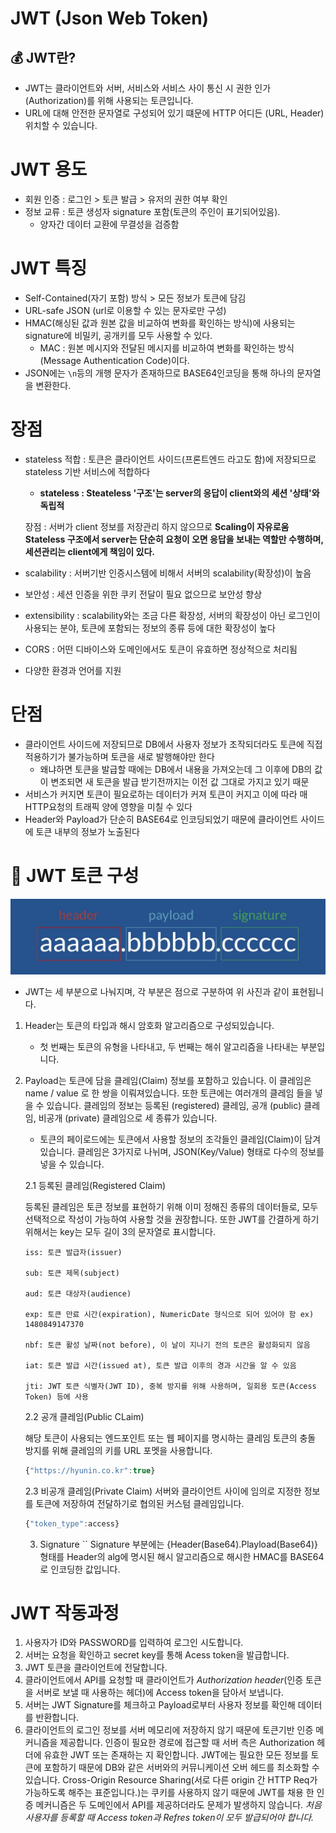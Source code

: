 # JWT (Json Web Token)

## 💰 JWT란?
- JWT는 클라이언트와 서버, 서비스와 서비스 사이 통신 시 권한 인가(Authorization)를 위해 사용되는 토큰입니다. 
- URL에 대해 안전한 문자열로 구성되어 있기 떄문에 HTTP 어디든 (URL, Header) 위치할 수 있습니다.

# JWT 용도

- 회원 인증 : 로그인 > 토큰 발급 > 유저의 권한 여부 확인
- 정보 교류 : 토큰 생성자 signature 포함(토큰의 주인이 표기되어있음).
    - 양자간 데이터 교환에 무결성을 검증함

# JWT 특징

- Self-Contained(자기 포함) 방식 > 모든 정보가 토큰에 담김
- URL-safe JSON (url로 이용할 수 있는 문자로만 구성)
- HMAC(해싱된 값과 원본 값을 비교하여 변화를 확인하는 방식)에 사용되는 signature에 비밀키, 공개키를 모두 사용할 수 있다.
    - MAC : 원본 메시지와 전달된 메시지를 비교하여 변화를 확인하는 방식(Message Authentication Code)이다.
- JSON에는 ``\n``등의 개행 문자가 존재하므로 BASE64인코딩을 통해  하나의 문자열을 변환한다.

# 장점

- stateless 적합 : 토큰은 클라이언트 사이드(프론트엔드 라고도 함)에 저장되므로 stateless 기반 서비스에 적합하다
    - **stateless : Steateless '구조'는 server의 응답이 client와의 세션 '상태'와 독립적**

    장점 : 서버가 client 정보를 저장관리 하지 않으므로 **Scaling이 자유로움 Stateless 구조에서 server는 단순히 요청이 오면 응답을 보내는 역할만 수행하며, 세션관리는 client에게 책임이 있다.**

- scalability : 서버기반 인증시스템에 비해서 서버의 scalability(확장성)이 높음
- 보안성 : 세션 인증을 위한 쿠키 전달이 필요 없으므로 보안성 향상
- extensibility : scalability와는 조금 다른 확장성, 서버의 확장성이 아닌 로그인이 사용되는 분야, 토큰에 포함되는 정보의 종류 등에 대한 확장성이 높다
- CORS : 어떤 디바이스와 도메인에서도 토큰이 유효하면 정상적으로 처리됨
- 다양한 환경과 언어를 지원

# 단점

- 클라이언트 사이드에 저장되므로 DB에서 사용자 정보가 조작되더라도 토큰에 직접 적용하기가 불가능하며 토큰을 새로 발행해야만 한다
    - 왜냐하면 토큰을 발급할 때에는 DB에서 내용을 가져오는데 그 이후에 DB의 값이 변조되면 새 토큰을 발급 받기전까지는 이전 값 그대로 가지고 있기 때문
- 서비스가 커지면 토큰이 필요로하는 데이터가 커져 토큰이 커지고 이에 따라 매 HTTP요청의 트래픽 양에 영향을 미칠 수 있다
- Header와 Payload가 단순히 BASE64로 인코딩되었기 때문에 클라이언트 사이드에 토큰 내부의 정보가 노출된다


# 🎲 JWT 토큰 구성

![JWT 구성](/images/jwt구성.png)

- JWT는 세 부분으로 나눠지며, 각 부분은 점으로 구분하여 위 사진과 같이 표현됩니다.


1. Header는 토큰의 타입과 해시 암호화 알고리즘으로 구성되있습니다. 
    - 첫 번째는 토큰의 유형을 나타내고, 두 번째는 해쉬 알고리즘을 나타내는 부분입니다.
2. Payload는 토큰에 담을 클레임(Claim) 정보를 포함하고 있습니다. 이 클레임은 name / value 로 한 쌍을 이뤄져있습니다. 또한 토큰에는 여러개의 클레임 들을 넣을 수 있습니다. 클레임의 정보는 등록된 (registered) 클레임, 공개 (public) 클레임, 비공개 (private) 클레임으로 세 종류가 있습니다.
    - 토큰의 페이로드에는 토큰에서 사용할 정보의 조각들인 클레임(Claim)이 담겨 있습니다. 클레임은 3가지로 나뉘며, JSON(Key/Value) 형태로 다수의 정보를 넣을 수 있습니다.

    2.1 등록된 클레임(Registered Claim)

    등록된 클레임은 토큰 정보를 표현하기 위해 이미 정해진 종류의 데이터들로, 모두 선택적으로 작성이 가능하여 사용할 것을 권장합니다. 또한 JWT를 간결하게 하기 위해서는 key는 모두 길이 3의 문자열로 표시합니다. 


    ```
    iss: 토큰 발급자(issuer)

    sub: 토큰 제목(subject)

    aud: 토큰 대상자(audience)

    exp: 토큰 만료 시간(expiration), NumericDate 형식으로 되어 있어야 함 ex) 1480849147370

    nbf: 토큰 활성 날짜(not before), 이 날이 지나기 전의 토큰은 활성화되지 않음

    iat: 토큰 발급 시간(issued at), 토큰 발급 이후의 경과 시간을 알 수 있음

    jti: JWT 토큰 식별자(JWT ID), 중복 방지를 위해 사용하며, 일회용 토큰(Access Token) 등에 사용
    ```

    2.2 공개 클레임(Public CLaim)

    해당 토큰이 사용되는 엔드포인트 또는 웹 페이지를 명시하는 클레임 토큰의 충돌 방지를 위해 클레임의 키를 URL 포멧을 사용합니다.

    ```javaScript
    {"https://hyunin.co.kr":true}
    ```

    2.3 비공개 클레임(Private Claim)
    서버와 클라이언트 사이에 임의로 지정한 정보를 토큰에 저장하여 전달하기로 협의된 커스텀 클레임입니다.  

    ```javaScript
    {"token_type":access}
    ```

    3. Signature
    `` Signature 부분에는 {Header(Base64).Playload(Base64)} 형태를 
    Header의 alg에 명시된 해시 알고리즘으로 해시한 HMAC를 BASE64로 인코딩한 값입니다.

# JWT 작동과정

1. 사용자가 ID와 PASSWORD를 입력하여 로그인 시도합니다.
2. 서버는 요청을 확인하고 secret key를 통해 Acess token을 발급합니다.
3. JWT 토큰을 클라이언트에 전달합니다.
4. 클라이언트에서 API를 요청할 때 클라이언트가 _Authorization header_(인증 토큰을 서버로 보낼 때 사용하는 헤더)에 Access token을 담아서 보냅니다.
5. 서버는 JWT Signature를 체크하고 Payload로부터 사용자 정보를 확인해 데이터를 반환합니다.
6. 클라이언트의 로그인 정보를 서버 메모리에 저장하지 않기 때문에 토큰기반 인증 메커니즘을 제공합니다.
인증이 필요한 경로에 접근할 때 서버 측은 Authorization 헤더에 유효한 JWT 또는 존재하는 지 확인합니다.
JWT에는 필요한 모든 정보를 토큰에 포함하기 때문에 DB와 같은 서버와의 커뮤니케이션 오버 헤드를 최소화할 수 있습니다.
Cross-Origin Resource Sharing(서로 다른 origin 간 HTTP Req가 가능하도록 해주는 표준입니다.)는 쿠키를 사용하지 않기 때문에 JWT를 채용 한 인증 메커니즘은 두 도메인에서 API를 제공하더라도 문제가 발생하지 않습니다.
_처음 사용자를 등록할 때 Access token과 Refres token이 모두 발급되어야 합니다._


